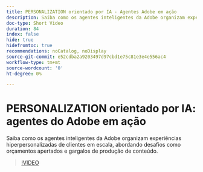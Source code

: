 ```yaml
---
title: PERSONALIZATION orientado por IA - Agentes Adobe em ação
description: Saiba como os agentes inteligentes da Adobe organizam experiências hiperpersonalizadas de clientes em escala, abordando desafios como orçamentos apertados e gargalos de produção de conteúdo.
doc-type: Short Video
duration: 84
index: false
hide: true
hidefromtoc: true
recommendations: noCatalog, noDisplay
source-git-commit: e52cdba2a9203497d97cbd1e75c81e3e4e556ac4
workflow-type: tm+mt
source-wordcount: '0'
ht-degree: 0%

---
```



# PERSONALIZATION orientado por IA: agentes do Adobe em ação

Saiba como os agentes inteligentes da Adobe organizam experiências hiperpersonalizadas de clientes em escala, abordando desafios como orçamentos apertados e gargalos de produção de conteúdo.

<!-- 72_S653_3442539_83_aidriven-personalization-adobe-agents-in-action -->
>[!VIDEO](https://video.tv.adobe.com/v/3458198/?learn=on&enablevpops=true)

